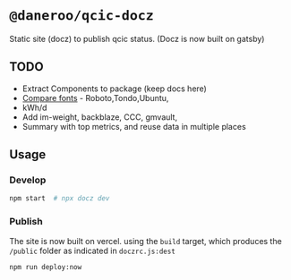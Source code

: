 # `@daneroo/qcic-docz`

Static site (docz) to publish qcic status. (Docz is now built on gatsby)

## TODO

- Extract Components to package (keep docs here)
- [Compare fonts](http://classic.typetester.org/) - Roboto,Tondo,Ubuntu,
- kWh/d
- Add im-weight, backblaze, CCC, gmvault,
- Summary with top metrics, and reuse data in multiple places

## Usage

### Develop

```bash
npm start  # npx docz dev
```

### Publish

The site is now built on vercel. using the `build` target,
which produces the `/public` folder as indicated in `doczrc.js:dest`

```bash
npm run deploy:now
```
